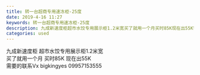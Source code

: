 ```yaml
---
title: 转一台超商专用速冻柜-25度
date: 2019-4-16 11:27
keywords: 转一台超商专用速冻柜-25度
description: 九成新速度柜超市水饺专用展示柜1.2米宽买了就用一个月买时85K现在出55K需要的联系Vxbigkingyes09957153555
categories: used
---
```

<td class="t_f" id="postmessage_3514084">

九成新速度柜 超市水饺专用展示柜1.2米宽<br/>
买了就用一个月 买时85K 现在出55K<br/>
需要的联系Vx bigkingyes 09957153555<br/>
<img alt="" border="0" class="zoom" data-cf-modified-5a2a91111c0cb564d1f990da-="" file="http://www.flw.ph/data/appbyme/upload/image/201904/16/wax5TPKQI16G.jpg" id="aimg_hJQws" lazyloadthumb="1" onclick="" onmouseover="" src="http://www.flw.ph/data/appbyme/upload/image/201904/16/wax5TPKQI16G.jpg"/><br/>
<br/>
<img alt="" border="0" class="zoom" data-cf-modified-5a2a91111c0cb564d1f990da-="" file="http://www.flw.ph/data/appbyme/upload/image/201904/16/EokyYA8n08X6.jpg" id="aimg_StoJG" lazyloadthumb="1" onclick="" onmouseover="" src="http://www.flw.ph/data/appbyme/upload/image/201904/16/EokyYA8n08X6.jpg"/><br/>
<br/>
</td>
